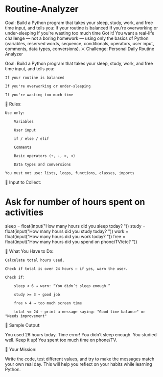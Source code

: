 # Routine-Analyzer
Goal: Build a Python program that takes your sleep, study, work, and free time input, and tells you:      If your routine is balanced      If you're overworking or under-sleeping      If you're wasting too much time
Got it! You want a real-life challenge — not a boring homework — using only the basics of Python (variables, reserved words, sequence, conditionals, operators, user input, comments, data types, conversions).
⚔️ Challenge: Personal Daily Routine Analyzer

Goal: Build a Python program that takes your sleep, study, work, and free time input, and tells you:

    If your routine is balanced

    If you're overworking or under-sleeping

    If you're wasting too much time

🧠 Rules:

    Use only:

        Variables

        User input

        if / else / elif

        Comments

        Basic operators (+, -, >, <)

        Data types and conversions

    You must not use: lists, loops, functions, classes, imports

🧪 Input to Collect:

# Ask for number of hours spent on activities
sleep = float(input("How many hours did you sleep today? "))
study = float(input("How many hours did you study today? "))
work = float(input("How many hours did you work today? "))
free = float(input("How many hours did you spend on phone/TV/etc? "))

🧮 What You Have to Do:

    Calculate total hours used.

    Check if total is over 24 hours — if yes, warn the user.

    Check if:

        sleep < 6 → warn: “You didn’t sleep enough.”

        study >= 3 → good job

        free > 4 → too much screen time

        total <= 24 → print a message saying: "Good time balance" or "Needs improvement"

🧾 Sample Output:

You used 26 hours today. Time error!
You didn’t sleep enough.
You studied well. Keep it up!
You spent too much time on phone/TV.

🏁 Your Mission:

Write the code, test different values, and try to make the messages match your own real day. This will help you reflect on your habits while learning Python.
